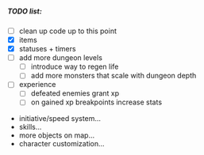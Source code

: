 ##### TODO list:
- [ ] clean up code up to this point
- [x] items
- [x] statuses + timers
- [ ] add more dungeon levels
  - [ ] introduce way to regen life
  - [ ] add more monsters that scale with dungeon depth
- [ ] experience
  - [ ] defeated enemies grant xp
  - [ ] on gained xp breakpoints increase stats
- initiative/speed system...
- skills...
- more objects on map...
- character customization...
